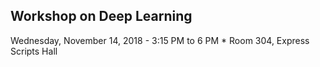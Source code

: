 ## Workshop on Deep Learning  
Wednesday, November 14, 2018 - 3:15 PM to 6 PM *
Room 304, Express Scripts Hall
